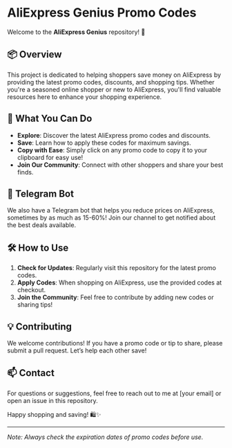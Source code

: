 # AliExpress Genius Promo Codes

Welcome to the **AliExpress Genius** repository! 🎉

## 📦 Overview
This project is dedicated to helping shoppers save money on AliExpress by providing the latest promo codes, discounts, and shopping tips. Whether you're a seasoned online shopper or new to AliExpress, you'll find valuable resources here to enhance your shopping experience.

## 🚀 What You Can Do
- **Explore**: Discover the latest AliExpress promo codes and discounts.
- **Save**: Learn how to apply these codes for maximum savings.
- **Copy with Ease**: Simply click on any promo code to copy it to your clipboard for easy use!
- **Join Our Community**: Connect with other shoppers and share your best finds.

## 🤖 Telegram Bot
We also have a Telegram bot that helps you reduce prices on AliExpress, sometimes by as much as 15-60%! Join our channel to get notified about the best deals available.

## 🛠️ How to Use
1. **Check for Updates**: Regularly visit this repository for the latest promo codes.
2. **Apply Codes**: When shopping on AliExpress, use the provided codes at checkout.
3. **Join the Community**: Feel free to contribute by adding new codes or sharing tips!

## 💡 Contributing
We welcome contributions! If you have a promo code or tip to share, please submit a pull request. Let’s help each other save!

## 📫 Contact
For questions or suggestions, feel free to reach out to me at [your email] or open an issue in this repository.

Happy shopping and saving! 🛍️✨

---

*Note: Always check the expiration dates of promo codes before use.*
